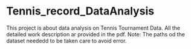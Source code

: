 # Tennis_record_DataAnalysis
This project is about data analysis on Tennis Tournament Data.
All the detailed work description ar provided in the pdf.
Note: The paths od the dataset neededd to be taken care to avoid error.
